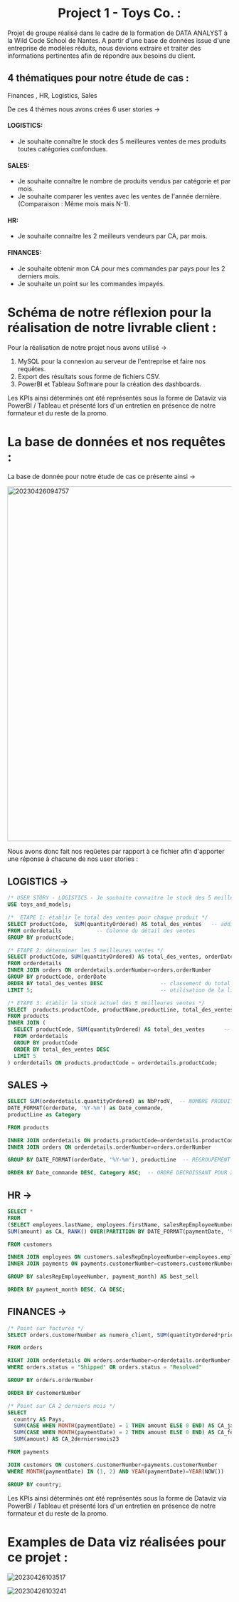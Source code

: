 <div align="center">
  <center><h1>Project 1 - Toys Co. :</h1></center>
</div>


Projet de groupe réalisé dans le cadre de la formation de DATA ANALYST à la Wild Code School de Nantes. A partir d'une base de données issue d'une entreprise de modèles réduits, nous devions extraire et traiter des informations pertinentes afin de répondre aux besoins du client.

## 4 thématiques pour notre étude de cas :

Finances , HR, Logistics, Sales

De ces 4 thèmes nous avons crées 6 user stories ->

#### LOGISTICS: 

- Je souhaite connaître le stock des 5 meilleures ventes de mes produits toutes catégories confondues.

#### SALES: 

- Je souhaite connaître le nombre de produits vendus par catégorie et par mois.
- Je souhaite comparer les ventes avec les ventes de l'année dernière. (Comparaison : Même mois mais N-1).

#### HR: 

- Je souhaite connaitre les 2 meilleurs vendeurs par CA, par mois.

#### FINANCES: 

- Je souhaite obtenir mon CA pour mes commandes par pays pour les 2 derniers mois. 
- Je souhaite un point sur les commandes impayés.

# Schéma de notre réflexion pour la réalisation de notre livrable client :

Pour la réalisation de notre projet nous avons utilisé ->

1. MySQL pour la connexion au serveur de l'entreprise et faire nos requêtes.
2. Export des résultats sous forme de fichiers CSV.
3. PowerBI et Tableau Software pour la création des dashboards.

Les KPIs ainsi déterminés ont été représentés sous la forme de Dataviz via PowerBI / Tableau et présenté lors d'un entretien en présence de notre formateur et du reste de la promo.

# La base de données et nos requêtes :

La base de donnée pour notre étude de cas ce présente ainsi ->

<img width="795" alt="20230426094757" src="https://user-images.githubusercontent.com/127731574/234506340-d27574d9-09b4-4576-a3b6-763d9a95f53b.png">

Nous avons donc fait nos reqûetes par rapport à ce fichier afin d'apporter une réponse à chacune de nos user stories :

## LOGISTICS ->

```sql
/* USER STORY - LOGISTICS - Je souhaite connaitre le stock des 5 meilleures ventes de mes produits toutes catégories confondues. */
USE toys_and_models;

/*  ETAPE 1: établir le total des ventes pour chaque produit */ 
SELECT productCode,  SUM(quantityOrdered) AS total_des_ventes	-- addition des produits vendus (total_des_ventes) sélectionnés par ID
FROM orderdetails			-- Colonne du détail des ventes
GROUP BY productCode;

/* ETAPE 2: déterminer les 5 meilleures ventes */
SELECT productCode, SUM(quantityOrdered) AS total_des_ventes, orderDate
FROM orderdetails
INNER JOIN orders ON orderdetails.orderNumber=orders.orderNumber
GROUP BY productCode, orderDate
ORDER BY total_des_ventes DESC					-- classement du total_des_ventes par ordre décroissant
LIMIT 5;										-- utilisation de la limite pour sélectionner les 5 premiers

/* ETAPE 3: établir le stock actuel des 5 meilleures ventes */ 
SELECT  products.productCode, productName,productLine, total_des_ventes,quantityInStock
FROM products
INNER JOIN (
  SELECT productCode, SUM(quantityOrdered) AS total_des_ventes		-- JOINTURE  DE LA TABLE products AVEC LA REQUETE ETAPE 2
  FROM orderdetails													 
  GROUP BY productCode
  ORDER BY total_des_ventes DESC
  LIMIT 5
) orderdetails ON products.productCode = orderdetails.productCode;
```
## SALES ->

```sql
SELECT SUM(orderdetails.quantityOrdered) as NbProdV,  -- NOMBRE PRODUIT COMMANDE = VOLUMES DE VENTES
DATE_FORMAT(orderDate, '%Y-%m') as Date_commande, 
productLine as Category

FROM products

INNER JOIN orderdetails ON products.productCode=orderdetails.productCode  -- JOINTURE INNER POUR DONNEES CORRESPONDANTES ENTRE LES TABLES
INNER JOIN orders ON orderdetails.orderNumber=orders.orderNumber

GROUP BY DATE_FORMAT(orderDate, '%Y-%m'), productLine  -- REGROUPEMENT PAR DATE

ORDER BY Date_commande DESC, Category ASC;  -- ORDRE DECROISSANT POUR 2023 FIRST
```

## HR ->

```sql
SELECT *
FROM
(SELECT employees.lastName, employees.firstName, salesRepEmployeeNumber, DATE_FORMAT(paymentDate, '%Y-%m') as payment_month, 
SUM(amount) as CA, RANK() OVER(PARTITION BY DATE_FORMAT(paymentDate, '%Y-%m') ORDER BY SUM(amount) DESC) AS ranking

FROM customers

INNER JOIN employees ON customers.salesRepEmployeeNumber=employees.employeeNumber
INNER JOIN payments ON payments.customerNumber=customers.customerNumber

GROUP BY salesRepEmployeeNumber, payment_month) AS best_sell

ORDER BY payment_month DESC, CA DESC;
```

## FINANCES ->

```sql
/* Point sur factures */
SELECT orders.customerNumber as numero_client, SUM(quantityOrdered*priceEach) AS montant_commande, orders.orderNumber AS numero_commande, orders.status AS statut_commande, orders.orderDate AS date_commande

FROM orders

RIGHT JOIN orderdetails ON orders.orderNumber=orderdetails.orderNumber
WHERE orders.status = "Shipped" OR orders.status = "Resolved" 

GROUP BY orders.orderNumber

ORDER BY customerNumber
```

```sql
/* Point sur CA 2 derniers mois */
SELECT 
  country AS Pays, 
  SUM(CASE WHEN MONTH(paymentDate) = 1 THEN amount ELSE 0 END) AS CA_janv23,
  SUM(CASE WHEN MONTH(paymentDate) = 2 THEN amount ELSE 0 END) AS CA_fev23,
  SUM(amount) AS CA_2derniersmois23

FROM payments

JOIN customers ON customers.customerNumber=payments.customerNumber
WHERE MONTH(paymentDate) IN (1, 2) AND YEAR(paymentDate)=YEAR(NOW())

GROUP BY country;
```

Les KPIs ainsi déterminés ont été représentés sous la forme de Dataviz via PowerBI / Tableau et présenté lors d'un entretien en présence de notre formateur et du reste de la promo.

# Examples de Data viz réalisées pour ce projet :

![20230426103517](https://user-images.githubusercontent.com/127731574/234518462-e5190713-ef99-4ef8-88b1-9184595fe256.png)

![20230426103241](https://user-images.githubusercontent.com/127731574/234517837-274b1386-e92e-4160-8753-f3f0cefc1e37.png)

